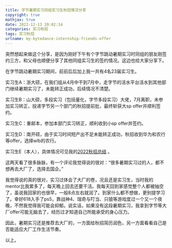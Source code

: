```yaml
---
title: 字节暑期实习同组实习生秋招情况分享
copyright: true
mathjax: true
date: 2022-12-13 20:02:14
categories: 实习秋招
tags: 实习秋招
urlname: my-bytedance-internship-friends-offer
---
```


突然想起来做这个分享，是因为刚好下午有个字节跳动暑期实习时同组的朋友刚签约三方，和父母也顺便分享了其他同组实习生的签约情况。这边也给大家分享下。

<!--more-->

在字节跳动暑期实习期间，前前后后加上我一共有4名23届实习生。

实习生A：浙大硕，在我们组从4月中干到7月中，走字节的活水平台活水到其他部门继续暑期实习了，未能转正成功，后续情况不清楚。

实习生B：山大硕，多段实习（包括量化，字节多段实习）大佬，7月离职，未参加实习转正，投递字节另一个部门的秋招提前批，最终斩获大sp offer并顺利签约。

实习生C：重邮本，参加本部门实习转正，顺利收到小sp offer并签约。

实习生D：南开硕，由于实习时间短产出不足未能转正成功，秋招收到华为和农行等offer，选择wlb的农行。

实习生E（本人），具体情况可见我的[2022秋招总结](https://yaxing97.com/2022-autumn-recruitment-summary.html) 。

这两天看了很多脉脉，有一个评论我觉得说的很对：“很多暑期实习过的人，都不想再去大厂了，选择去国企。”

我觉得说的真的很对，实习过体会了大厂的卷，况且还是实习生，当时我的mentor比我累多了，每天晚上回去还要干活。我每天回到家感觉整个人都被抽空了，虽说我回家的也很早，一般8点左右就润了。到家什么都不想做，更别提学习了。幸好618入手了ps5，靠战神4、瑞奇与叮当、只狼等游戏度过一个又一个夜晚，不然我觉得我可能会抑郁。说实话，如果没有这段暑期实习，我拿到字节等大厂offer可能无脑去了，经历过才知道自己所能承受的身心压力。

因此，暑期实习还是推荐去大厂的，一方面给秋招简历润色，另一方面看看自己是否能适应大厂工作生活节奏。

以上。
